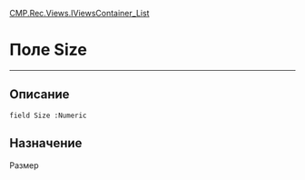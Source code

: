 ﻿---
Link: CMP.Rec.Views.IViewsContainer_List.@Size
---

<!---  Навигация
[Имя проекта](#) :
-->
[CMP.Rec.Views.IViewsContainer_List](Default)

# Поле Size
---

## Описание

    field Size :Numeric

<!--
## Аргументы{#Args}

### Аргумент1

Описание аргумента 1
-->

## Назначение

Размер

<!--
## Пример

    Size...
-->

